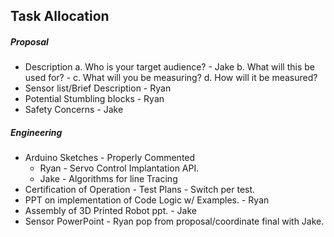 ## Task Allocation

##### Proposal 

* Description
  a. Who is your target audience? - Jake
  b. What will this be used for? - 
  c. What will you be measuring?
  d. How will it be measured? 
* Sensor list/Brief Description - Ryan 
* Potential Stumbling blocks - Ryan 
* Safety Concerns - Jake

##### Engineering 

* Arduino Sketches - Properly Commented
  * Ryan - Servo Control Implantation API.
  * Jake - Algorithms for line Tracing 
* Certification of Operation - Test Plans - Switch per test.
* PPT on implementation of Code Logic w/ Examples. - Ryan
* Assembly of 3D Printed Robot ppt. - Jake
* Sensor PowerPoint - Ryan pop from proposal/coordinate final with Jake. 


